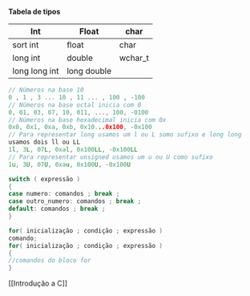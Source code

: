 
**Tabela de tipos**

| Int           | Float       | char |
| ------------- | ----------- | ---- |
| sort int      | float       | char |
| long int      | double      | wchar_t     |
| long long int | long double |      |

```c
// Números na base 10
0 , 1 , 3 ... 10 , 11 ... , 100 , -100
// Números na base octal inicia com 0
0, 01, 03, 07, 10, 011, ..., 100, -0100
// Números na base hexadecimal inicia com 0x
0x0, 0x1, 0xa, 0xb, 0x10...0x100, -0x100
// Para representar long usamos um l ou L somo sufixo e long long
usamos dois ll ou LL
1l, 3L, 07L, 0xal, 0x100LL, -0x100LL
// Para representar unsigned usamos um u ou U como sufixo
1u, 3U, 07U, 0xau, 0x100U, -0x100U
```


```c
switch ( expressão )
{
case numero: comandos ; break ;
case outro_numero: comandos ; break ;
default: comandos ; break ;
}
```

```c
for( inicialização ; condição ; expressão )
comando;
for( inicialização ; condição ; expressão )
{
//comandos do bloco for
}
```

[[Introdução a C]]
